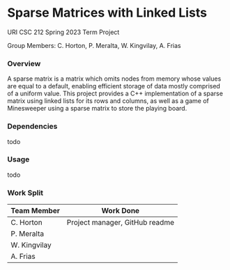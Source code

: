 # Sparse Matrices with Linked Lists
URI CSC 212 Spring 2023 Term Project

Group Members: C. Horton, P. Meralta, W. Kingvilay, A. Frias

### Overview
A sparse matrix is a matrix which omits nodes from memory whose values are equal to a default, enabling efficient storage of data mostly comprised of a uniform value. This project provides a C++ implementation of a sparse matrix using linked lists for its rows and columns, as well as a game of Minesweeper using a sparse matrix to store the playing board.

### Dependencies
todo

### Usage
todo

### Work Split
| Team Member | Work Done |
|--|--|
| C. Horton | Project manager, GitHub readme |
| P. Meralta |  |
| W. Kingvilay |  |
| A. Frias |  |

